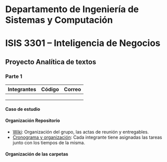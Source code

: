 # Departamento de Ingeniería de Sistemas y Computación
# ISIS 3301 – Inteligencia de  Negocios
## Proyecto Analítica de textos 
### Parte 1

|Integrantes|Código|Correo|
|----|----|----|
||||
||||
||||

#### Caso de estudio 
#### Organización Repositorio
- [Wiki](): Organización del grupo, las actas de reunión y entregables.
- [Cronograma y organización](): Cada integrante tiene asignadas las tareas junto con los tiempos de la misma. 
#### Organización de las carpetas 
